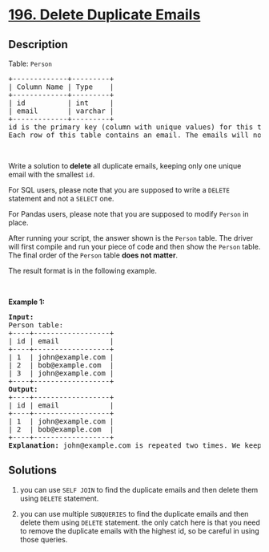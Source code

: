 # [196. Delete Duplicate Emails](https://leetcode.com/problems/delete-duplicate-emails)

## Description

<p>Table: <code>Person</code></p>

<pre>
+-------------+---------+
| Column Name | Type    |
+-------------+---------+
| id          | int     |
| email       | varchar |
+-------------+---------+
id is the primary key (column with unique values) for this table.
Each row of this table contains an email. The emails will not contain uppercase letters.
</pre>

<p>&nbsp;</p>

<p>Write a solution to<strong> delete</strong> all duplicate emails, keeping only one unique email with the smallest <code>id</code>.</p>

<p>For SQL users, please note that you are supposed to write a <code>DELETE</code> statement and not a <code>SELECT</code> one.</p>

<p>For Pandas users, please note that you are supposed to modify <code>Person</code> in place.</p>

<p>After running your script, the answer shown is the <code>Person</code> table. The driver will first compile and run your piece of code and then show the <code>Person</code> table. The final order of the <code>Person</code> table <strong>does not matter</strong>.</p>

<p>The result format is in the following example.</p>

<p>&nbsp;</p>
<p><strong class="example">Example 1:</strong></p>

<pre>
<strong>Input:</strong> 
Person table:
+----+------------------+
| id | email            |
+----+------------------+
| 1  | john@example.com |
| 2  | bob@example.com  |
| 3  | john@example.com |
+----+------------------+
<strong>Output:</strong> 
+----+------------------+
| id | email            |
+----+------------------+
| 1  | john@example.com |
| 2  | bob@example.com  |
+----+------------------+
<strong>Explanation:</strong> john@example.com is repeated two times. We keep the row with the smallest Id = 1.
</pre>

## Solutions
1) you can use `SELF JOIN` to find the duplicate emails and then delete them using `DELETE` statement.

2) you can use multiple `SUBQUERIES` to find the duplicate emails and then delete them using `DELETE` statement. the only catch here is that you need to remove the duplicate emails with the highest id, so be careful in using those queries.